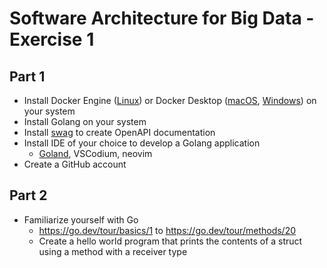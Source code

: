 # Software Architecture for Big Data - Exercise 1

## Part 1

- Install Docker Engine ([Linux](https://docs.docker.com/engine/install)) or Docker Desktop ([macOS](https://docs.docker.com/desktop/setup/install/mac-install/), [Windows](https://docs.docker.com/desktop/setup/install/windows-install/)) on your system
- Install Golang on your system
- Install [swag](https://github.com/swaggo/swag) to create OpenAPI documentation
- Install IDE of your choice to develop a Golang application
    - [Goland](https://www.jetbrains.com/academy/student-pack/), VSCodium, neovim
- Create a GitHub account

## Part 2

- Familiarize yourself with Go
  -  https://go.dev/tour/basics/1 to https://go.dev/tour/methods/20
  - Create a hello world program that prints the contents of a struct using a method with a
    receiver type
